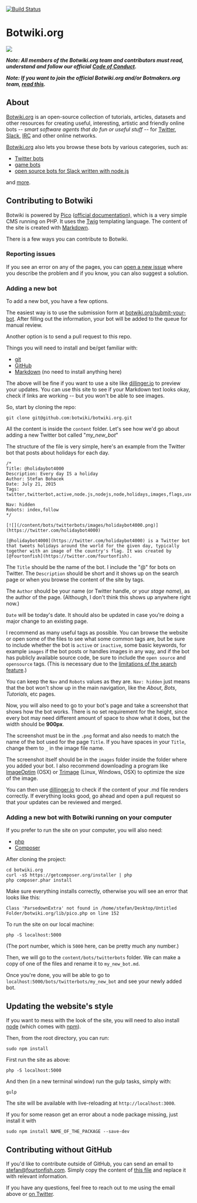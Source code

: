 [![Build Status](https://travis-ci.org/botwiki/botwiki.org.png)](https://travis-ci.org/botwiki/botwiki.org)

# Botwiki.org

<img style="max-width:100%;" src="content/images/botwiki.png">

***Note: All members of the Botwiki.org team and contributors must read, understand and follow our official [Code of Conduct](https://github.com/botwiki/botmakers.org/blob/master/Code%20of%20Conduct.md).***

***Note: If you want to join the official Botwiki.org and/or Botmakers.org team, [read this](https://github.com/botwiki/botwiki.org/blob/master/HELP-WANTED.md).***

## About

[Botwiki.org](https://botwiki.org/) is an open-source collection of tutorials, articles, datasets and other resources for creating useful, interesting, artistic and friendly online bots -- _smart software agents that do fun or useful stuff_ -- for [Twitter](https://twitter.com/), [Slack](https://slack.com/), [IRC](https://en.wikipedia.org/wiki/Internet_Relay_Chat) and other online networks.

[Botwiki.org](https://botwiki.org/) also lets you browse these bots by various categories, such as:

- [Twitter bots](https://botwiki.org/bots/twitterbots)
- [game bots](https://botwiki.org/tag/game)
- [open source bots for Slack written with node.js](https://botwiki.org/tag/opensource+nodejs+slack)

and [more](https://botwiki.org/bots/).


## Contributing to Botwiki

Botwiki is powered by [Pico](http://picocms.org/) ([official documentation](http://picocms.org/docs.html)), which is a very simple CMS running on PHP. It uses the [Twig](http://twig.sensiolabs.org/) templating language. The content of the site is created with [Markdown](http://daringfireball.net/projects/markdown/basics).

There is a few ways you can contribute to Botwiki. 


### Reporting issues

If you see an error on any of the pages, you can [open a new issue](https://github.com/botwiki/botwiki.org/issues) where you describe the problem and if you know, you can also suggest a solution.

### Adding a new bot

To add a new bot, you have a few options.

The easiest way is to use the submission form at [botwiki.org/submit-your-bot](https://botwiki.org/submit-your-bot). After filling out the information, your bot will be added to the queue for manual review.

Another option is to send a pull request to this repo.

Things you will need to install and be/get familiar with:

- [git](https://help.github.com/articles/set-up-git/)
- [GitHub](https://help.github.com/articles/good-resources-for-learning-git-and-github/)
- [Markdown](https://daringfireball.net/projects/markdown/syntax) (no need to install anything here)

The above will be fine if you want to use a site like [dillinger.io](http://dillinger.io/) to preview your updates. You can use this site to see if your Markdown text looks okay, check if links are working -- but you won't be able to see images.

So, start by cloning the repo:

```
git clone git@github.com:botwiki/botwiki.org.git
```

All the content is inside the  `content` folder. Let's see how we'd go about adding a new Twitter bot called "_my_new_bot_"

The structure of the file is very simple, here's an example from the Twitter bot that posts about holidays for each day.

```
/*
Title: @holidaybot4000
Description: Every day IS a holiday
Author: Stefan Bohacek
Date: July 21, 2015
Tags: twitter,twitterbot,active,node.js,nodejs,node,holidays,images,flags,useful,fourtonfish

Nav: hidden
Robots: index,follow
*/

[![](/content/bots/twitterbots/images/holidaybot4000.png)](https://twitter.com/holidaybot4000)

[@holidaybot4000](https://twitter.com/holidaybot4000) is a Twitter bot that tweets holidays around the world for the given day, typically together with an image of the country's flag. It was created by [@fourtonfish](https://twitter.com/fourtonfish).
```

The `Title` should be the name of the bot. I include the "@" for bots on Twitter. The `Description` should be short and it shows up on the search page or when you browse the content of the site by tags.

The `Author` should be your name (or Twitter handle, or your _stage name_), as the author of the page. (Although, I don't think this shows up anywhere right now.)

`Date` will be today's date. It should also be updated in case you're doing a major change to an existing page.

I recommend as many useful tags as possible. You can browse the website or open some of the files to see what some common tags are, but be sure to include whether the bot is `active` or `inactive`, some basic keywords, for example `images` if the bot posts or handles images in any way, and if the bot has publicly available source code, be sure to include the `open source` and `opensource` tags. (This is necessary due to the [limitations of the search feature](https://github.com/botwiki/botwiki.org/issues/19).)

You can keep the `Nav` and `Robots` values as they are. `Nav: hidden` just means that the bot won't show up in the main navigation, like the _About_, _Bots_, _Tutorials_, etc pages.

Now, you will also need to go to your bot's page and take a screenshot that shows how the bot works. There is no set requirement for the height, since every bot may need different amount of space to show what it does, but the width should be **900px**.

The screenshot must be in the `.png` format and also needs to match the name of the bot used for the page `Title`. If you have spaces in your `Title`, change them to `_` in the image file name.

The screenshot itself should be in the `images` folder inside the folder where you added your bot. I also recommend downloading a program like [ImageOptim](https://imageoptim.com/) (OSX) or [Trimage](http://trimage.org/) (Linux, Windows, OSX) to optimize the size of the image.

You can then use [dillinger.io](http://dillinger.io/) to check if the content of your .md file renders correctly. If everything looks good, go ahead and open a pull request so that your updates can be reviewed and merged.

### Adding a new bot with Botwiki running on your computer

If you prefer to run the site on your computer, you will also need:

- [php](http://php.net/manual/en/install.php)
- [Composer](https://getcomposer.org/)


After cloning the project:

```
cd botwiki.org
curl -sS https://getcomposer.org/installer | php
php composer.phar install
```

Make sure everything installs correctly, otherwise you will see an error that looks like this:

```
Class 'ParsedownExtra' not found in /home/stefan/Desktop/Untitled Folder/botwiki.org/lib/pico.php on line 152
```

To run the site on our local machine:

```
php -S localhost:5000
```

(The port number, which is `5000` here, can be pretty much any number.)

Then, we will go to the `content/bots/twitterbots` folder. We can make a copy of one of the files and rename it to `my_new_bot.md`.

Once you're done, you will be able to go to `localhost:5000/bots/twitterbots/my_new_bot` and see your newly added bot.

## Updating the website's style

If you want to mess with the look of the site, you will need to also install [node](https://nodejs.org/) (which comes with [npm](https://docs.npmjs.com/)).

Then, from the root directory, you can run:

```
sudo npm install
```


First run the site as above:

```
php -S localhost:5000
```

And then (in a new terminal window) run the gulp tasks, simply with:

```
gulp
```

The site will be available with live-reloading at `http://localhost:3000`.

If you for some reason get an error about a node package missing, just install it with

```
sudo npm install NAME_OF_THE_PACKAGE --save-dev
```

## Contributing without GitHub

If you'd like to contribute outside of GitHub, you can send an email to <a href="mailto:stefan@fourtonfish.com">stefan@fourtonfish.com</a>. Simply copy the content of [this file](https://raw.githubusercontent.com/botwiki/botwiki.org/master/content/bots/twitterbots/holidaybot4000.md) and replace it with relevant information.

If you have any questions, feel free to reach out to me using the email above or [on Twitter](https://twitter.com/fourtonfish).